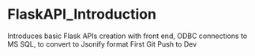 # FlaskAPI_Introduction
Introduces basic Flask APIs creation with front end, ODBC connections to MS SQL, to convert to Jsonify  format
First Git Push to Dev